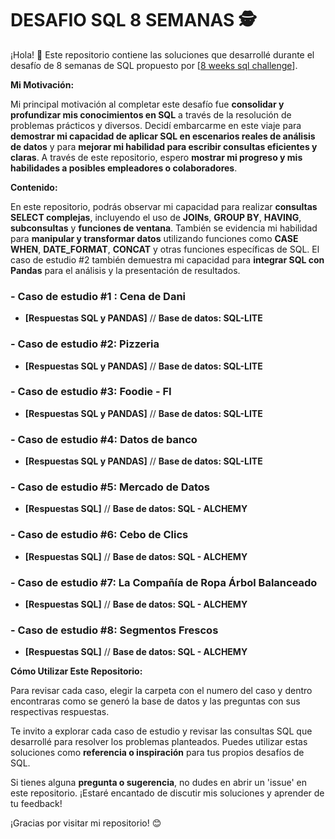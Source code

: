 # **DESAFIO SQL 8 SEMANAS** 🕵️

¡Hola! 👋 Este repositorio contiene las soluciones que desarrollé durante el desafío de 8 semanas de SQL propuesto por [[8 weeks sql challenge](https://8weeksqlchallenge.com/)].

**Mi Motivación:**

Mi principal motivación al completar este desafío fue **consolidar y profundizar mis conocimientos en SQL** a través de la resolución de problemas prácticos y diversos. Decidí embarcarme en este viaje para **demostrar mi capacidad de aplicar SQL en escenarios reales de análisis de datos** y para **mejorar mi habilidad para escribir consultas eficientes y claras**. A través de este repositorio, espero **mostrar mi progreso y mis habilidades a posibles empleadores o colaboradores**.

**Contenido:**

En este repositorio, podrás observar mi capacidad para realizar **consultas SELECT complejas**, incluyendo el uso de **JOINs**, **GROUP BY**, **HAVING**, **subconsultas** y **funciones de ventana**. También se evidencia mi habilidad para **manipular y transformar datos** utilizando funciones como **CASE WHEN**, **DATE_FORMAT**, **CONCAT** y otras funciones específicas de SQL. El caso de estudio #2 también demuestra mi capacidad para **integrar SQL con Pandas** para el análisis y la presentación de resultados.

### - Caso de estudio #1 : Cena de Dani
   - **[Respuestas SQL y PANDAS]** // **Base de datos: SQL-LITE**
### - Caso de estudio #2: Pizzeria
  - **[Respuestas SQL y PANDAS]** // **Base de datos: SQL-LITE**
### - Caso de estudio #3: Foodie - FI
  - **[Respuestas SQL y PANDAS]**  // **Base de datos: SQL-LITE**
### - Caso de estudio #4: Datos de banco
  -  **[Respuestas SQL y PANDAS]** // **Base de datos: SQL-LITE**
### - Caso de estudio #5: Mercado de Datos
  - **[Respuestas SQL]**  // **Base de datos: SQL - ALCHEMY**
### - Caso de estudio #6: Cebo de Clics
  - **[Respuestas SQL]** // **Base de datos: SQL - ALCHEMY**
### - Caso de estudio #7: La Compañía de Ropa Árbol Balanceado
  - **[Respuestas SQL]** // **Base de datos: SQL - ALCHEMY**
### - Caso de estudio #8: Segmentos Frescos
  - **[Respuestas SQL]** // **Base de datos: SQL - ALCHEMY**


**Cómo Utilizar Este Repositorio:**

Para revisar cada caso, elegir la carpeta con el numero del caso y dentro encontraras como se generó la base de datos y las preguntas con sus respectivas respuestas.

Te invito a explorar cada caso de estudio y revisar las consultas SQL que desarrollé para resolver los problemas planteados. Puedes utilizar estas soluciones como **referencia o inspiración** para tus propios desafíos de SQL.

Si tienes alguna **pregunta o sugerencia**, no dudes en abrir un 'issue' en este repositorio. ¡Estaré encantado de discutir mis soluciones y aprender de tu feedback!

¡Gracias por visitar mi repositorio! 😊
